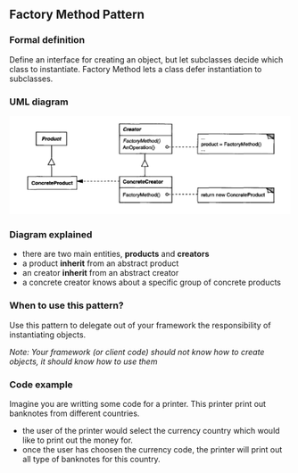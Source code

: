 ## Factory Method Pattern

### Formal definition
 
Define an interface for creating an object, but let subclasses decide which class to instantiate. Factory Method lets a class defer instantiation to subclasses.


### UML diagram

![Source book: Design Patterns, Elements of Reusable Object-Oriented Software](https://github.com/osotorrio/designpatterns/blob/master/GangOfFour.Patterns/Creational/FactoryMethod/uml_diagram.png)


### Diagram explained
- there are two main entities, **products** and **creators**
- a product **inherit** from an abstract product
- an creator **inherit** from an abstract creator
- a concrete creator knows about a specific group of concrete products


### When to use this pattern?

Use this pattern to delegate out of your framework the responsibility of instantiating objects.

*Note: Your framework (or client code) should not know how to create objects, it should know how to use them*


### Code example

Imagine you are writting some code for a printer. This printer print out banknotes from different countries.

- the user of the printer would select the currency country which would like to print out the money for.
- once the user has choosen the currency code, the printer will print out all type of banknotes for this country.
